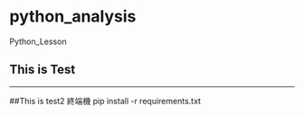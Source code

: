 # python_analysis
Python_Lesson

## This is Test
--------------------
##This is test2
終端機 pip install -r requirements.txt